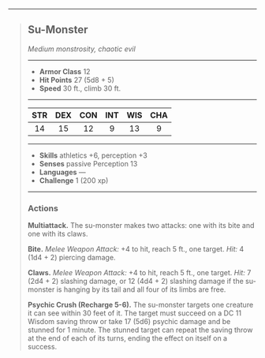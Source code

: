 ***
> ## Su-Monster
> *Medium monstrosity, chaotic evil*
> 
> ***
> 
> - **Armor Class** 12
> - **Hit Points** 27 (5d8 + 5)
> - **Speed** 30 ft., climb 30 ft.
> 
> ***
> 
> |STR|DEX|CON|INT|WIS|CHA|
> |:---:|:---:|:---:|:---:|:---:|:---:|
> |14|15|12|9|13|9|
> 
> ***
> 
> - **Skills** athletics +6, perception +3
> - **Senses** passive Perception 13
> - **Languages** —
> - **Challenge** 1 (200 xp)
> 
> ***
> 
> ### Actions
> **Multiattack.** The su-monster makes two attacks: one with its bite and one with its claws.
> 
> **Bite.** *Melee Weapon Attack:* +4 to hit, reach 5 ft., one target. *Hit:* 4 (1d4 + 2) piercing damage.
> 
> **Claws.** *Melee Weapon Attack:* +4 to hit, reach 5 ft., one target. *Hit:* 7 (2d4 + 2) slashing damage, or 12 (4d4 + 2) slashing damage if the su-monster is hanging by its tail and all four of its limbs are free.
> 
> **Psychic Crush (Recharge 5-6).** The su-monster targets one creature it can see within 30 feet of it. The target must succeed on a DC 11 Wisdom saving throw or take 17 (5d6) psychic damage and be stunned for 1 minute. The stunned target can repeat the saving throw at the end of each of its turns, ending the effect on itself on a success.